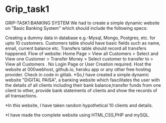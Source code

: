 # Grip_task1

GRIP-TASK1:BANKING SYSTEM
We had to create a simple dynamic website on "Basic Banking System" which should include the following specs:

Creating a dummy data in database e.g.-Mysql, Mongo, Postgres, etc. for upto 10 customers.
Customers table should have basic fields such as name, email, current balance etc.
Transfers table should record all transfers happened.
Flow of website: Home Page > View all Customers > Select and View one Customer > Transfer Money > Select customer to transfer to > View all Customers .
No Login Page or User Creation required.
Host the website at 000webhost, github.io, heroku app or any other free hosting provider.
Check in code in gitlab.
*So,I have created a simple dynamic website "DIGITAL PAISA", a banking website which fascilitates the user with the details of all clients including their bank balance,transfer funds from one client to other, provide bank statements of clients and show the records of all transactions.

*In this website, I have taken random hypothetical 10 clients and details.

*I have made the complete website using HTML,CSS,PHP and mySQL.
